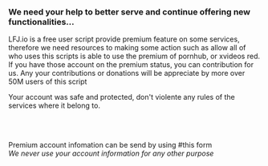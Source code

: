 <div id="privacy-policy" class="tab notiable contact beautyborer" >
        <h3 lfj-fanyi="NWE_NEED_HRELP_H3">We need your help to better serve and continue offering new functionalities...</h3>
        <p lfj-fanyi="NWE_NEED_HRELP_P1">LFJ.io is a free user script provide premium feature on some services, therefore we need resources to making some action such as allow all of who uses this scripts is able to use the premium of pornhub, or xvideos red. If you have those account on the premium status, you can contribution for us.
Any your contributions or donations will be appreciate by more over 50M users of this script</p>
        <p lfj-fanyi="NWE_NEED_HRELP_P2">Your account was safe and protected,  don't violente any rules of the services where it belong to.</p><br><br>
<p lfj-fanyi="NWE_NEED_HRELP_P3">Premium account infomation can be send by using <a  onclick="lfi_fetch('contacts');">#this form</a><br><em  lfj-fanyi="NWE_NEED_HRELP_P4">We never use your account information for any other purpose</em></p>
</div>
